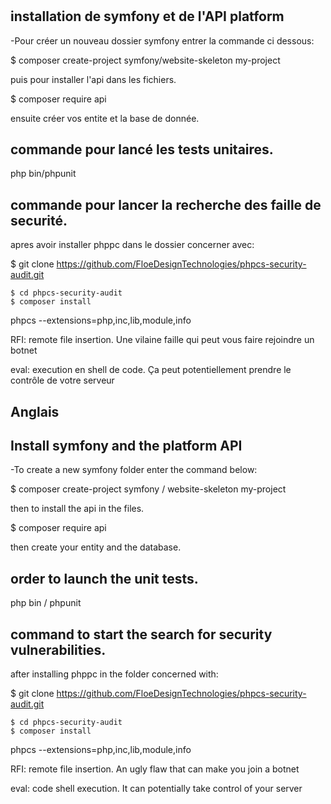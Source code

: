 # 

## installation de symfony et de l'API platform

-Pour créer un nouveau dossier symfony entrer la commande ci dessous:

 $ composer create-project symfony/website-skeleton my-project
 
 puis pour installer l'api dans les fichiers.
 
 $ composer require api
 
 ensuite créer vos entite et la base de donnée.


## commande pour lancé les tests unitaires.

php bin/phpunit

## commande pour lancer la recherche des faille de securité.



apres avoir installer phppc dans le dossier concerner avec:

$ git clone https://github.com/FloeDesignTechnologies/phpcs-security-audit.git
```
$ cd phpcs-security-audit
$ composer install
```
phpcs --extensions=php,inc,lib,module,info

RFI: remote file insertion. Une vilaine faille qui peut vous faire rejoindre un botnet

eval: execution en shell de code. Ça peut potentiellement prendre le contrôle de votre serveur



## Anglais

## Install symfony and the platform API

-To create a new symfony folder enter the command below:

$ composer create-project symfony / website-skeleton my-project

then to install the api in the files.

$ composer require api

then create your entity and the database.

## order to launch the unit tests.

php bin / phpunit

## command to start the search for security vulnerabilities.

after installing phppc in the folder concerned with:

$ git clone https://github.com/FloeDesignTechnologies/phpcs-security-audit.git
```
$ cd phpcs-security-audit
$ composer install
```
phpcs --extensions=php,inc,lib,module,info

RFI: remote file insertion. An ugly flaw that can make you join a botnet

eval: code shell execution. It can potentially take control of your server

